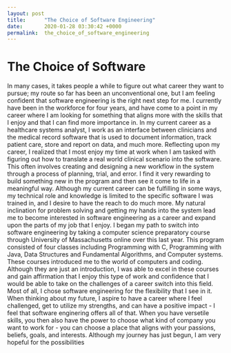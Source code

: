 ```yaml
---
layout: post
title:      "The Choice of Software Engineering"
date:       2020-01-28 03:30:42 +0000
permalink:  the_choice_of_software_engineering
---
```



# The Choice of Software

In many cases, it takes people a while to figure out what career they want to pursue; my route so far has been an unconventional one, but I am feeling confident that software engineering is the right next step for me. I currently have been in the workforce for four years, and have come to a point in my career where I am looking for something that aligns more with the skills that I enjoy and that I can find more importance in. 
In my current career as a healthcare systems analyst, I work as an interface between clinicians and the medical record software that is used to document information, track patient care, store and report on data, and much more. Reflecting upon my career, I realized that I most enjoy my time at work when I am tasked with figuring out how to translate a real world clinical scenario into the software. This often involves creating and designing a new workflow in the system through a process of planning, trial, and error. I find it very rewarding to build something new in the program and then see it come to life in a meaningful way. Although my current career can be fulfilling in some ways, my technical role and knowledge is limited to the specific software I was trained in, and I desire to have the reach to do much more. My natural inclination for problem solving and getting my hands into the system lead me to become interested in software engineering as a career and expand upon the parts of my job that I enjoy. 
I began my path to switch into software engineering by taking a computer science preparatory course through University of Massachusetts online over this last year. This program consisted of four classes including Programming with C, Programming with Java, Data Structures and Fundamental Algorithms, and Computer systems. These courses introduced me to the world of computers and coding. Although they are just an introduction, I was able to excel in these courses and gain affirmation that I enjoy this type of work and confidence that I would be able to take on the challenges of a career switch into this field.
Most of all, I chose software engineering for the flexibility that I see in it. When thinking about my future, I aspire to have a career where I feel challenged, get to utilize my strengths, and can have a positive impact - I feel that  software enginering offers all of that. When you have versetile skills, you then also have the power to choose what kind of company you want to work for - you can choose a place that aligns with your passions, beliefs, goals, and interests. Although my journey has just begun, I am very hopeful for the possibilities 

